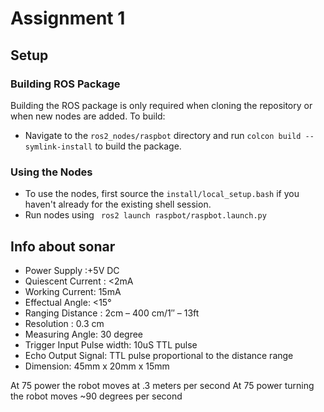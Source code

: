 # Assignment 1

## Setup

### Building ROS Package

Building the ROS package is only required when cloning the repository or when new nodes are added. To build:

* Navigate to the `ros2_nodes/raspbot` directory and run `colcon build --symlink-install` to build the package.

### Using the Nodes

* To use the nodes, first source the `install/local_setup.bash` if you haven't already for the existing shell session.
* Run nodes using ` ros2 launch raspbot/raspbot.launch.py`

## Info about sonar

* Power Supply :+5V DC
* Quiescent Current : <2mA
* Working Current: 15mA
* Effectual Angle: <15°
* Ranging Distance : 2cm – 400 cm/1″ – 13ft
* Resolution : 0.3 cm
* Measuring Angle: 30 degree
* Trigger Input Pulse width: 10uS TTL pulse
* Echo Output Signal: TTL pulse proportional to the distance range
* Dimension: 45mm x 20mm x 15mm

At 75 power the robot moves at .3 meters per second
At 75 power turning the robot moves ~90 degrees per second

